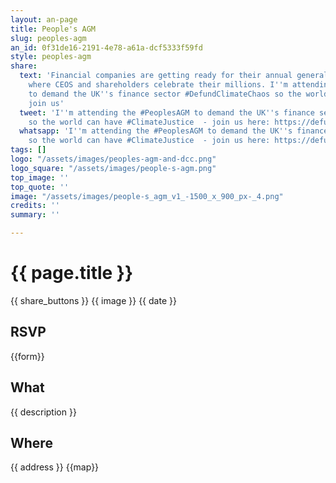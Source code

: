 ```yaml
---
layout: an-page
title: People's AGM
slug: peoples-agm
an_id: 0f31de16-2191-4e78-a61a-dcf5333f59fd
style: peoples-agm
share:
  text: 'Financial companies are getting ready for their annual general meetings,
    where CEOS and shareholders celebrate their millions. I''m attending the #PeoplesAGM
    to demand the UK''s finance sector #DefundClimateChaos so the world can have #ClimateJustice  -
    join us'
  tweet: 'I''m attending the #PeoplesAGM to demand the UK''s finance sector #DefundClimateChaos
    so the world can have #ClimateJustice  - join us here: https://defundclimatechaos.uk/peoples-agm/'
  whatsapp: 'I''m attending the #PeoplesAGM to demand the UK''s finance sector #DefundClimateChaos
    so the world can have #ClimateJustice  - join us here: https://defundclimatechaos.uk/peoples-agm/'
tags: []
logo: "/assets/images/peoples-agm-and-dcc.png"
logo_square: "/assets/images/people-s-agm.png"
top_image: ''
top_quote: ''
image: "/assets/images/people-s_agm_v1_-1500_x_900_px-_4.png"
credits: ''
summary: ''

---
```

# {{ page.title }}

{{ share_buttons }}
{{ image }}
{{ date }}

## RSVP

{{form}}

## What

{{ description }}

## Where

{{ address }}
{{map}}